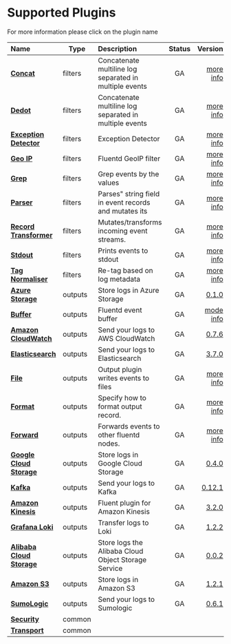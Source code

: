 # Supported Plugins


For more information please click on the plugin name
<center>

| Name | Type | Description | Status |Version |
|:---|---|:---|:---:|---:|
| **[Concat](./filters/concat.md)** | filters | Concatenate multiline log separated in multiple events | GA | [more info](https://github.com/fluent-plugins-nursery/fluent-plugin-concat) |
| **[Dedot](./filters/dedot.md)** | filters | Concatenate multiline log separated in multiple events | GA | [more info](https://github.com/lunardial/fluent-plugin-dedot_filter) |
| **[Exception Detector](./filters/detect_exceptions.md)** | filters | Exception Detector | GA | [more info](https://github.com/GoogleCloudPlatform/fluent-plugin-detect-exceptions) |
| **[Geo IP](./filters/geoip.md)** | filters | Fluentd GeoIP filter | GA | [more info](https://github.com/y-ken/fluent-plugin-geoip) |
| **[Grep](./filters/grep.md)** | filters | Grep events by the values | GA | [more info](https://docs.fluentd.org/filter/grep) |
| **[Parser](./filters/parser.md)** | filters | Parses" string field in event records and mutates its | GA | [more info](https://docs.fluentd.org/filter/parser) |
| **[Record Transformer](./filters/record_transformer.md)** | filters | Mutates/transforms incoming event streams. | GA | [more info](https://docs.fluentd.org/filter/record_transformer) |
| **[Stdout](./filters/stdout.md)** | filters | Prints events to stdout | GA | [more info](https://docs.fluentd.org/filter/stdout) |
| **[Tag Normaliser](./filters/tagnormaliser.md)** | filters | Re-tag based on log metadata | GA | [more info](https://github.com/banzaicloud/fluent-plugin-tag-normaliser) |
| **[Azure Storage](./outputs/azurestore.md)** | outputs | Store logs in Azure Storage | GA | [0.1.0](https://github.com/htgc/fluent-plugin-azurestorage/releases/tag/v0.1.0) |
| **[Buffer](./outputs/buffer.md)** | outputs | Fluentd event buffer | GA | [mode info](https://docs.fluentd.org/configuration/buffer-section) |
| **[Amazon CloudWatch](./outputs/cloudwatch.md)** | outputs | Send your logs to AWS CloudWatch | GA | [0.7.6](https://github.com/banzaicloud/fluent-plugin-cloudwatch-logs/releases/tag/v0.7.6) |
| **[Elasticsearch](./outputs/elasticsearch.md)** | outputs | Send your logs to Elasticsearch | GA | [3.7.0](https://github.com/uken/fluent-plugin-elasticsearch/releases/tag/v3.7.0) |
| **[File](./outputs/file.md)** | outputs | Output plugin writes events to files | GA | [more info](https://docs.fluentd.org/output/file) |
| **[Format](./outputs/format.md)** | outputs | Specify how to format output record. | GA | [more info](https://docs.fluentd.org/configuration/format-section) |
| **[Forward](./outputs/forward.md)** | outputs | Forwards events to other fluentd nodes. | GA | [more info](https://docs.fluentd.org/output/forward) |
| **[Google Cloud Storage](./outputs/gcs.md)** | outputs | Store logs in Google Cloud Storage | GA | [0.4.0](https://github.com/banzaicloud/fluent-plugin-gcs) |
| **[Kafka](./outputs/kafka.md)** | outputs | Send your logs to Kafka | GA | [0.12.1](https://github.com/fluent/fluent-plugin-kafka/releases/tag/v0.12.1) |
| **[Amazon Kinesis](./outputs/kinesis_stream.md)** | outputs | Fluent plugin for Amazon Kinesis | GA | [3.2.0](https://github.com/awslabs/aws-fluent-plugin-kinesis/releases/tag/v3.2.0) |
| **[Grafana Loki](./outputs/loki.md)** | outputs | Transfer logs to Loki | GA | [1.2.2](https://github.com/grafana/loki/tree/master/fluentd/fluent-plugin-grafana-loki) |
| **[Alibaba Cloud Storage](./outputs/oss.md)** | outputs | Store logs the Alibaba Cloud Object Storage Service | GA | [0.0.2](https://github.com/aliyun/fluent-plugin-oss) |
| **[Amazon S3](./outputs/s3.md)** | outputs | Store logs in Amazon S3 | GA | [1.2.1](https://github.com/fluent/fluent-plugin-s3/releases/tag/v1.2.1) |
| **[SumoLogic](./outputs/sumologic.md)** | outputs | Send your logs to Sumologic | GA | [0.6.1](https://github.com/SumoLogic/fluentd-output-sumologic/releases/tag/1.6.1) |
| **[Security](./common/security.md)** | common |  |  | []() |
| **[Transport](./common/transport.md)** | common |  |  | []() |
</center>
